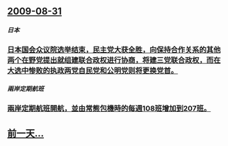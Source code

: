 ## [2009-08-31](/zh/news/2009/08/31/index.md)

##### 日本
### [ 日本国会众议院选举结束，民主党大获全胜，向保持合作关系的其他两个在野党提出就组建联合政权进行协商，将建三党联合政权，而在大选中惨败的执政两党自民党和公明党则将更换党首。](/zh/news/2009/08/31/日本国会众议院选举结束-民主党大获全胜-向保持合作关系的其他两个在野党提出就组建联合政权进行协商-将建三党联合政权-而.md)
##### 兩岸定期航班
### [ 兩岸定期航班開航，並由常態包機時的每週108班增加到207班。](/zh/news/2009/08/31/兩岸定期航班開航-並由常態包機時的每週108班增加到207班.md)
## [前一天...](/zh/news/2009/08/30/index.md)

